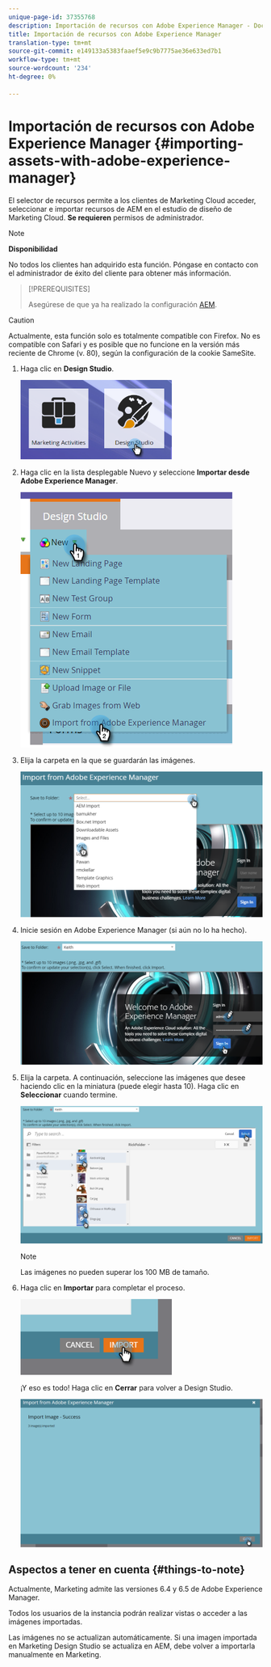 ```yaml
---
unique-page-id: 37355768
description: Importación de recursos con Adobe Experience Manager - Documentos de marketing - Documentación del producto
title: Importación de recursos con Adobe Experience Manager
translation-type: tm+mt
source-git-commit: e149133a5383faaef5e9c9b7775ae36e633ed7b1
workflow-type: tm+mt
source-wordcount: '234'
ht-degree: 0%

---
```



# Importación de recursos con Adobe Experience Manager {#importing-assets-with-adobe-experience-manager}

El selector de recursos permite a los clientes de Marketing Cloud acceder, seleccionar e importar recursos de AEM en el estudio de diseño de Marketing Cloud. **Se requieren** permisos de administrador.

>[!NOTE]
>
>**Disponibilidad**
>
>No todos los clientes han adquirido esta función. Póngase en contacto con el administrador de éxito del cliente para obtener más información.

>[!PREREQUISITES]
>
>Asegúrese de que ya ha realizado la configuración [AEM](https://docs.marketo.com/x/FwPLAQ).

>[!CAUTION]
>
>Actualmente, esta función solo es totalmente compatible con Firefox. No es compatible con Safari y es posible que no funcione en la versión más reciente de Chrome (v. 80), según la configuración de la cookie SameSite.

1. Haga clic en **Design Studio**.

   ![](assets/one-1.png)

1. Haga clic en la lista desplegable Nuevo y seleccione **Importar desde Adobe Experience Manager**.

   ![](assets/two-1.png)

1. Elija la carpeta en la que se guardarán las imágenes.

   ![](assets/three-1.png)

1. Inicie sesión en Adobe Experience Manager (si aún no lo ha hecho).

   ![](assets/four-1.png)

1. Elija la carpeta. A continuación, seleccione las imágenes que desee haciendo clic en la miniatura (puede elegir hasta 10). Haga clic en **Seleccionar** cuando termine.

   ![](assets/five.png)

   >[!NOTE]
   >
   >Las imágenes no pueden superar los 100 MB de tamaño.

1. Haga clic en **Importar** para completar el proceso.

   ![](assets/six-1.png)

   ¡Y eso es todo! Haga clic en **Cerrar** para volver a Design Studio.

   ![](assets/seven-1.png)

## Aspectos a tener en cuenta {#things-to-note}

Actualmente, Marketing admite las versiones 6.4 y 6.5 de Adobe Experience Manager.

Todos los usuarios de la instancia podrán realizar vistas o acceder a las imágenes importadas.

Las imágenes no se actualizan automáticamente. Si una imagen importada en Marketing Design Studio se actualiza en AEM, debe volver a importarla manualmente en Marketing.
